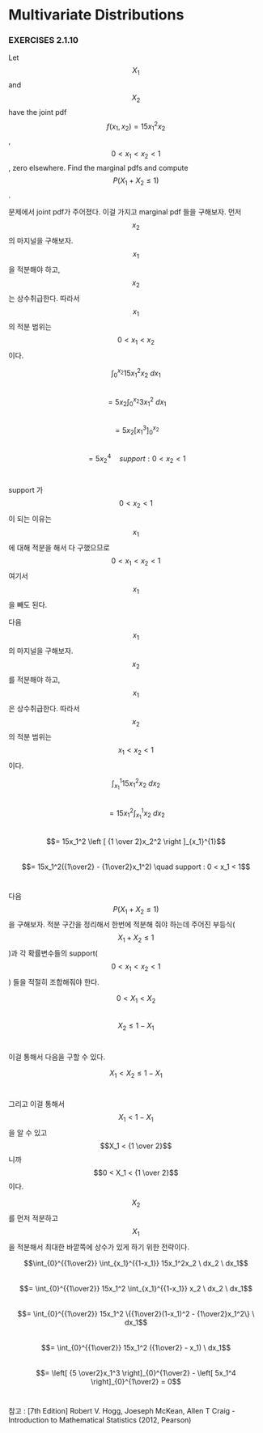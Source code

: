# Multivariate Distributions

### EXERCISES 2.1.10
Let $$X_1$$ and $$X_2$$ have the joint pdf $$f(x_1, x_2) = 15x_1^2x_2$$,
$$0 < x_1 < x_2 < 1$$, zero elsewhere. Find the marginal pdfs and compute
$$P(X_1 + X_2 \le 1)$$. <br>

문제에서 joint pdf가 주어졌다. 이걸 가지고 marginal pdf 들을 구해보자.
먼저 $$x_2$$ 의 마지널을 구해보자. $$x_1$$ 을 적분해야 하고, $$x_2$$ 는 상수취급한다.
따라서 $$x_1$$ 의 적분 범위는 $$0 < x_1 < x_2$$ 이다. <br>

$$\int_{0}^{x_2} 15x_1^2x_2 \ dx_1$$ <br>
$$= 5x_2 \int_{0}^{x_2} 3x_1^2 \ dx_1$$ <br>
$$= 5x_2 \left[ x_1^3 \right]_{0}^{x_2} $$ <br>
$$= 5x_2^4 \quad support : 0< x_2 < 1$$ <br>

support 가 $$0< x_2 < 1$$ 이 되는 이유는 $$x_1$$ 에 대해 적분을 해서 다 구했으므로
$$0 < x_1 < x_2 < 1$$ 여기서 $$x_1$$ 을 빼도 된다. <br>

다음 $$x_1$$ 의 마지널을 구해보자. $$x_2$$ 를 적분해야 하고, $$x_1$$ 은 상수취급한다.
따라서 $$x_2$$ 의 적분 범위는  $$x_1 < x_2 < 1$$ 이다. <br>

$$\int_{x_1}^{1} 15x_1^2x_2 \ dx_2$$ <br>
$$= 15x_1^2 \int_{x_1}^{1} x_2 \ dx_2$$ <br>
$$= 15x_1^2 \left [ {1 \over 2}x_2^2 \right ]_{x_1}^{1}$$ <br>
$$= 15x_1^2({1\over2} - {1\over2}x_1^2) \quad support : 0 < x_1 < 1$$ <br>

다음  $$P(X_1 + X_2 \le 1)$$ 을 구해보자.
적분 구간을 정리해서 한번에 적분해 줘야 하는데 주어진 부등식($$X_1 + X_2 \le 1$$)과 각 확률변수들의 support($$0 < x_1 < x_2 < 1$$) 들을 적절히 조합해줘야 한다. <br>

$$0 < X_1 < X_2$$ <br>
$$X_2 \le 1-X_1$$ <br>

이걸 통해서 다음을 구할 수 있다.

$$X_1 < X_2 \le 1-X_1$$ <br>

그리고 이걸 통해서 $$X_1 < 1-X_1$$ 을 알 수 있고 $$X_1 < {1 \over 2}$$ 니까 <br>
$$0 < X_1 < {1 \over 2}$$ 이다. <br>

$$X_2$$ 를 먼저 적분하고 $$X_1$$ 을 적분해서 최대한 바깥쪽에 상수가 있게 하기 위한 전략이다. <br>

$$\int_{0}^{{1\over2}} \int_{x_1}^{{1-x_1}} 15x_1^2x_2 \ dx_2 \ dx_1$$ <br>
$$= \int_{0}^{{1\over2}} 15x_1^2 \int_{x_1}^{{1-x_1}} x_2 \ dx_2 \ dx_1$$ <br>
$$= \int_{0}^{{1\over2}} 15x_1^2 \{{1\over2}(1-x_1)^2 - {1\over2}x_1^2\} \ dx_1$$ <br>
$$= \int_{0}^{{1\over2}} 15x_1^2 ({1\over2} - x_1) \ dx_1$$ <br>
$$= \left[ {5 \over2}x_1^3 \right]_{0}^{1\over2} - \left[ 5x_1^4 \right]_{0}^{1\over2} = 0$$ <br>


참고 : [7th Edition] Robert V. Hogg, Joeseph McKean, Allen T Craig - Introduction to Mathematical Statistics (2012, Pearson)
